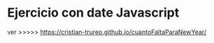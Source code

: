 <h1>Ejercicio con date Javascript</h1>

ver >>>>> https://cristian-trureo.github.io/cuantoFaltaParaNewYear/